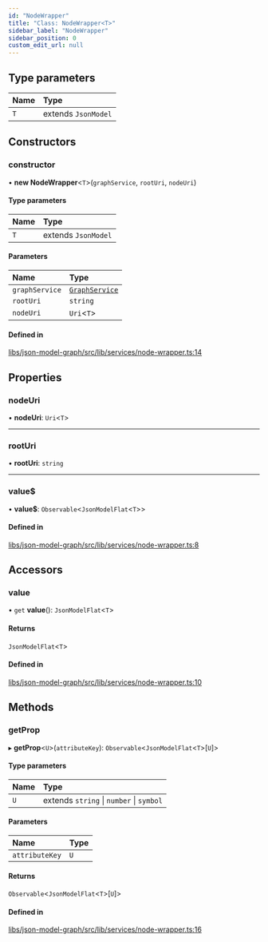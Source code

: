 ```yaml
---
id: "NodeWrapper"
title: "Class: NodeWrapper<T>"
sidebar_label: "NodeWrapper"
sidebar_position: 0
custom_edit_url: null
---
```


## Type parameters

| Name | Type |
| :------ | :------ |
| `T` | extends `JsonModel` |

## Constructors

### constructor

• **new NodeWrapper**<`T`\>(`graphService`, `rootUri`, `nodeUri`)

#### Type parameters

| Name | Type |
| :------ | :------ |
| `T` | extends `JsonModel` |

#### Parameters

| Name | Type |
| :------ | :------ |
| `graphService` | [`GraphService`](GraphService) |
| `rootUri` | `string` |
| `nodeUri` | `Uri`<`T`\> |

#### Defined in

[libs/json-model-graph/src/lib/services/node-wrapper.ts:14](https://github.com/cognizone/ng-cognizone/blob/0401c67/libs/json-model-graph/src/lib/services/node-wrapper.ts#L14)

## Properties

### nodeUri

• **nodeUri**: `Uri`<`T`\>

___

### rootUri

• **rootUri**: `string`

___

### value$

• **value$**: `Observable`<`JsonModelFlat`<`T`\>\>

#### Defined in

[libs/json-model-graph/src/lib/services/node-wrapper.ts:8](https://github.com/cognizone/ng-cognizone/blob/0401c67/libs/json-model-graph/src/lib/services/node-wrapper.ts#L8)

## Accessors

### value

• `get` **value**(): `JsonModelFlat`<`T`\>

#### Returns

`JsonModelFlat`<`T`\>

#### Defined in

[libs/json-model-graph/src/lib/services/node-wrapper.ts:10](https://github.com/cognizone/ng-cognizone/blob/0401c67/libs/json-model-graph/src/lib/services/node-wrapper.ts#L10)

## Methods

### getProp

▸ **getProp**<`U`\>(`attributeKey`): `Observable`<`JsonModelFlat`<`T`\>[`U`]\>

#### Type parameters

| Name | Type |
| :------ | :------ |
| `U` | extends `string` \| `number` \| `symbol` |

#### Parameters

| Name | Type |
| :------ | :------ |
| `attributeKey` | `U` |

#### Returns

`Observable`<`JsonModelFlat`<`T`\>[`U`]\>

#### Defined in

[libs/json-model-graph/src/lib/services/node-wrapper.ts:16](https://github.com/cognizone/ng-cognizone/blob/0401c67/libs/json-model-graph/src/lib/services/node-wrapper.ts#L16)
